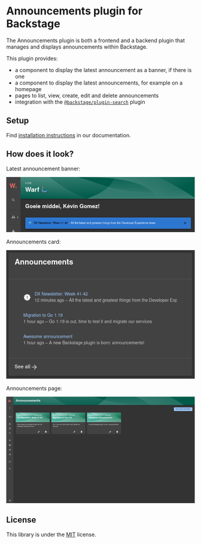 # Announcements plugin for Backstage

The Announcements plugin is both a frontend and a backend plugin that manages and displays announcements within Backstage.

This plugin provides:

- a component to display the latest announcement as a banner, if there is one
- a component to display the latest announcements, for example on a homepage
- pages to list, view, create, edit and delete announcements
- integration with the [`@backstage/plugin-search`](https://github.com/backstage/backstage/tree/master/plugins/search) plugin

## Setup

Find [installation instructions](./docs/index.md#installation) in our documentation.

## How does it look?

Latest announcement banner:

![Latest announcement banner](./docs/images/announcement_banner.png)

Announcements card:

![Announcements card](./docs/images/announcements_card.png)

Announcements page:

![Announcements page](./docs/images/announcements_page.png)

## License

This library is under the [MIT](LICENSE) license.
